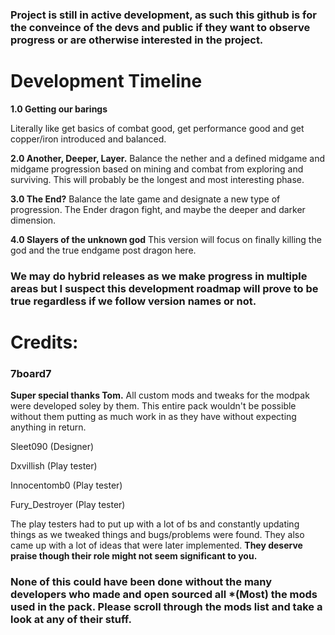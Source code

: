 ### Project is still in active development, as such this github is for the conveince of the devs and public if they want to observe progress or are otherwise interested in the project.

# Development Timeline
 **1.0 Getting our barings**

  Literally like get basics of combat good, get performance good and get copper/iron introduced and balanced.

 **2.0 Another, Deeper, Layer.**
 Balance the nether and a defined midgame and midgame progression based on mining and combat from exploring and surviving. This will probably be the longest and most interesting phase.

 **3.0 The End?**
 Balance the late game and designate a new type of progression.
  The Ender dragon fight, and maybe the deeper and darker dimension. 

 **4.0 Slayers of the unknown god**
  This version will focus on finally killing the god and the true endgame post dragon here. 

 ### We may do hybrid releases as we make progress in multiple areas but I suspect this development roadmap will prove to be true regardless if we follow version names or not.

# Credits:
### **7board7** 
**Super special thanks Tom.** All custom mods and tweaks for the modpak were developed soley by them. This entire pack wouldn't be possible without them putting as much work in as they have without expecting anything in return.  

Sleet090 (Designer)  

Dxvillish (Play tester)  

Innocentomb0 (Play tester)  

Fury_Destroyer (Play tester)  

The play testers had to put up with a lot of bs and constantly updating things as we tweaked things and bugs/problems were found.
They also came up with a lot of ideas that were later implemented.
**They deserve praise though their role might not seem significant to you.**

### None of this could have been done without the many developers who made and open sourced all *(Most) the mods used in the pack. Please scroll through the mods list and take a look at any of their stuff. 
